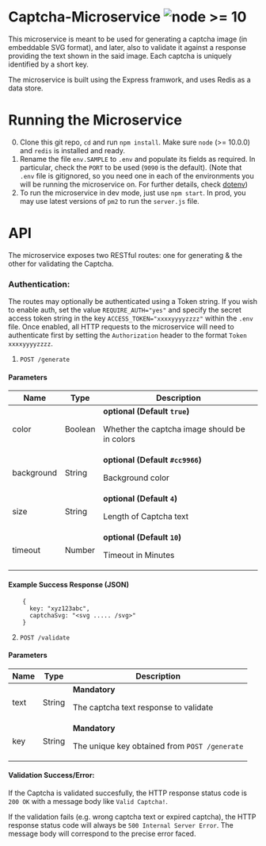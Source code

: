 # Captcha-Microservice ![node >= 10](https://badgen.net/badge/node/%3E=8/green)

This microservice is meant to be used for generating a captcha image (in embeddable SVG format), and later, also to validate it against a response providing the text shown in the said image. Each captcha is uniquely identified by a short key.

The microservice is built using the Express framwork, and uses Redis as a data store.

# Running the Microservice
0. Clone this git repo, `cd` and run `npm install`. Make sure `node` (>= 10.0.0)  and `redis` is installed and ready.
1. Rename the file `env.SAMPLE` to `.env` and populate its fields as required. In particular, check the `PORT` to be used (`9090` is the default). (Note that `.env` file is gitignored, so you need one in each of the environments you will be running the microservice on. For further  details, check [dotenv](https://www.npmjs.com/package/dotenv))
2. To run the microservice in dev mode, just use `npm start`. In prod, you may use latest versions of `pm2` to run the `server.js` file.

# API
The microservice exposes two RESTful routes: one for generating & the other for validating the Captcha.

### Authentication:
The routes may optionally be authenticated using a Token string. If you wish to enable auth, set the value `REQUIRE_AUTH="yes"` and specify the secret access token string in the key `ACCESS_TOKEN="xxxxyyyyzzzz"` within the `.env` file.
Once enabled, all HTTP requests to the microservice will need to authenticate first by setting the `Authorization` header to the format `Token xxxxyyyyzzzz`.


1. `POST /generate`
#### Parameters
| Name    | Type      | Description                          |
|---------|-----------|--------------------------------------|
| color     	| Boolean	|  **optional (Default `true`)** <p>Whether the captcha image should be in colors</p> |
| background	| String  |  **optional (Default `#cc9966`)** <p>Background color</p>	|
| size		  	| String  | **optional (Default `4`)** <p>Length of Captcha text</p> |
| timeout		  | Number  | **optional (Default `10`)** <p>Timeout in Minutes</p>	|

#### Example Success Response (JSON)
```
    {
      key: "xyz123abc",
      captchaSvg: "<svg ..... /svg>"
    }
```


2. `POST /validate`
#### Parameters
| Name    | Type      | Description                          |
|---------|-----------|--------------------------------------|
| text		| String			| **Mandatory** <p>The captcha text response to validate</p> |
| key		  | String			| **Mandatory** <p>The unique key obtained from `POST /generate`</p>	|

#### Validation Success/Error:
If the Captcha is validated succesfully, the HTTP response status code is `200 OK` with a message body like `Valid Captcha!`.

If the validation fails (e.g. wrong captcha text or expired captcha), the HTTP response status code will always be `500 Internal Server Error`. The message body will correspond to the precise error faced.